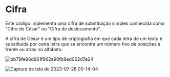 # Cifra
Este código implementa uma cifra de substituição simples conhecida como "Cifra de César" ou "Cifra de deslocamento".

A cifra de César é um tipo de criptografia em que cada letra de um texto é substituída por outra letra que se encontra um número fixo de posições à frente ou atrás no alfabeto.

![bb79fe98d961f962a90fb8ed062d7e24](https://github.com/nojirilucas/Cifra/assets/103136574/8f1f7af8-b1e3-4e27-aa9e-5d51f1543c8b)

![Captura de tela de 2023-07-28 00-14-04](https://github.com/nojirilucas/Cifra/assets/103136574/aab405ba-57d7-4d74-b7cb-6b19633db3e6)
